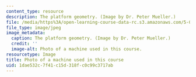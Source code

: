 ```yaml
---
content_type: resource
description: The platform geometry. (Image by Dr. Peter Mueller.)
file: /media/https%3A/open-learning-course-data-rc.s3.amazonaws.com/5-067-crystal-structure-refinement-fall-2009/1dae532c7f41c15d318fc0c99c3717ab_5-067f09-th.jpg
file_type: image/jpeg
image_metadata:
  caption: The platform geometry. (Image by Dr. Peter Mueller.)
  credit: ''
  image-alt: Photo of a machine used in this course.
resourcetype: Image
title: Photo of a machine used in this course
uid: 1dae532c-7f41-c15d-318f-c0c99c3717ab
---
```

